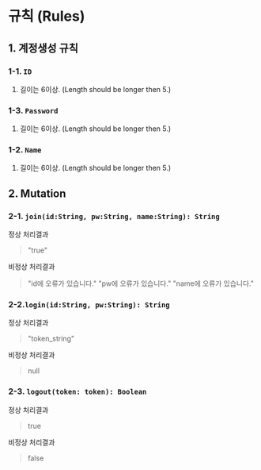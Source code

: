 # 규칙 (Rules)

## 1. 계정생성 규칙

### 1-1. `ID`

1. 길이는 6이상. (Length should be longer then 5.)

### 1-3. `Password`

1. 길이는 6이상. (Length should be longer then 5.)

### 1-2. `Name`

1. 길이는 6이상. (Length should be longer then 5.)

## 2. Mutation

### 2-1. `join(id:String, pw:String, name:String): String`

정상 처리결과

>"true"

비정상 처리결과

>"id에 오류가 있습니다."
>"pw에 오류가 있습니다."
>"name에 오류가 있습니다."

### 2-2.`login(id:String, pw:String): String`

정상 처리결과

> "token_string"

비정상 처리결과

> null

### 2-3. `logout(token: token): Boolean`

정상 처리결과

> true

비정상 처리결과

> false